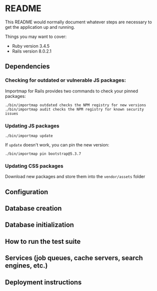 # README

This README would normally document whatever steps are necessary to get the
application up and running.

Things you may want to cover:

* Ruby version 3.4.5
* Rails version 8.0.2.1

## Dependencies

### Checking for outdated or vulnerable JS packages:

Importmap for Rails provides two commands to check your pinned packages:

    ./bin/importmap outdated checks the NPM registry for new versions
    ./bin/importmap audit checks the NPM registry for known security issues

### Updating JS packages

    ./bin/importmap update

If `update` doesn't work, you can pin the new version:

    ./bin/importmap pin bootstrap@5.3.7

### Updating CSS packages

Download new packages and store them into the `vendor/assets` folder

## Configuration

## Database creation

## Database initialization

## How to run the test suite

## Services (job queues, cache servers, search engines, etc.)

## Deployment instructions
